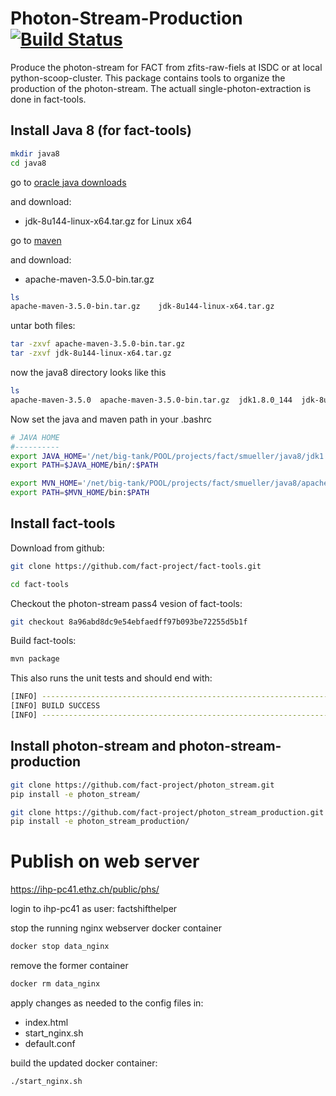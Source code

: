 # Photon-Stream-Production [![Build Status](https://api.travis-ci.com/fact-project/photon_stream_production.svg?branch=master)](https://travis-ci.com/fact-project/photon_stream_production)

Produce the photon-stream for FACT from zfits-raw-fiels at ISDC or at local python-scoop-cluster. This package contains tools to organize the production of the photon-stream. The actuall single-photon-extraction is done in fact-tools.

## Install Java 8 (for fact-tools)

```bash
mkdir java8
cd java8
```

go to [oracle java downloads](http://www.oracle.com/technetwork/java/javase/downloads/jdk8-downloads-2133151.html)

and download:

- jdk-8u144-linux-x64.tar.gz for Linux x64

go to [maven](https://maven.apache.org/download.cgi)

and download:

- apache-maven-3.5.0-bin.tar.gz

```bash
ls
apache-maven-3.5.0-bin.tar.gz    jdk-8u144-linux-x64.tar.gz
```

untar both files:

```bash
tar -zxvf apache-maven-3.5.0-bin.tar.gz
tar -zxvf jdk-8u144-linux-x64.tar.gz
```

now the java8 directory looks like this

```bash
ls
apache-maven-3.5.0  apache-maven-3.5.0-bin.tar.gz  jdk1.8.0_144  jdk-8u144-linux-x64.tar.gz
```

Now set the java and maven path in your .bashrc

```bash
# JAVA HOME
#----------
export JAVA_HOME='/net/big-tank/POOL/projects/fact/smueller/java8/jdk1.8.0_144'
export PATH=$JAVA_HOME/bin/:$PATH

export MVN_HOME='/net/big-tank/POOL/projects/fact/smueller/java8/apache-maven-3.5.0'
export PATH=$MVN_HOME/bin:$PATH
```

## Install fact-tools

Download from github:

```bash
git clone https://github.com/fact-project/fact-tools.git
```

```bash
cd fact-tools
```

Checkout the photon-stream pass4 vesion of fact-tools:

```bash
git checkout 8a96abd8dc9e54ebfaedff97b093be72255d5b1f
```

Build fact-tools:

```bash
mvn package
```

This also runs the unit tests and should end with:

```bash
[INFO] ------------------------------------------------------------------------
[INFO] BUILD SUCCESS
[INFO] ------------------------------------------------------------------------
```


## Install photon-stream and photon-stream-production

```bash
git clone https://github.com/fact-project/photon_stream.git
pip install -e photon_stream/

git clone https://github.com/fact-project/photon_stream_production.git
pip install -e photon_stream_production/
```

# Publish on web server

https://ihp-pc41.ethz.ch/public/phs/

login to ihp-pc41 as user: factshifthelper

stop the running nginx webserver docker container

```bash
docker stop data_nginx
```

remove the former container

```bash
docker rm data_nginx
```

apply changes as needed to the config files in:

- index.html
- start_nginx.sh
- default.conf

build the updated docker container:

```bash
./start_nginx.sh
```
